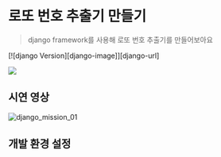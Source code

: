 # 로또 번호 추출기 만들기
> django framework를 사용해 로또 번호 추출기를 만들어보아요

[![django Version][django-image]][django-url]

![](../header.png)

## 시연 영상
![django_mission_01](https://user-images.githubusercontent.com/67543838/160998018-8341ba9e-5dbc-47e7-a507-4d9f0fe73a6f.gif)

## 개발 환경 설정
